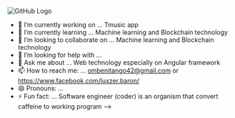 ![GitHub Logo](/images/logo.png)

- 🔭 I’m currently working on ... Tmusic app
- 🌱 I’m currently learning ... Machine learning and Blockchain technology
- 👯 I’m looking to collaborate on ... Machine learning and Blockchain technology
- 🤔 I’m looking for help with ...
- 💬 Ask me about ... Web technology especially on Angular framework
- 📫 How to reach me: ... ombenitango42@gmail.com or  https://www.facebook.com/luxzer.baron/
- 😄 Pronouns: ...
- ⚡ Fun fact: ... Software engineer (coder) is an organism that convert caffeine to working program
-->
